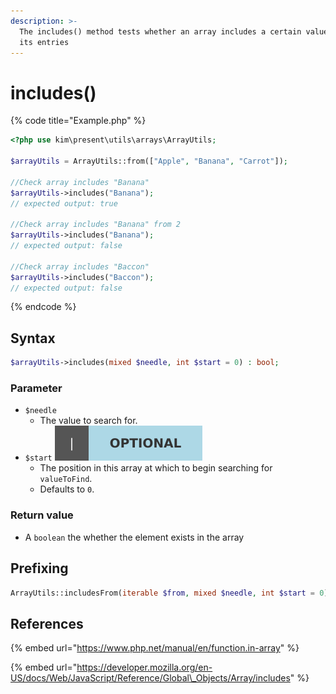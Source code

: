 ```yaml
---
description: >-
  The includes() method tests whether an array includes a certain value among
  its entries
---
```


# includes\(\)

{% code title="Example.php" %}
```php
<?php use kim\present\utils\arrays\ArrayUtils;

$arrayUtils = ArrayUtils::from(["Apple", "Banana", "Carrot"]);

//Check array includes "Banana"
$arrayUtils->includes("Banana");
// expected output: true

//Check array includes "Banana" from 2
$arrayUtils->includes("Banana");
// expected output: false

//Check array includes "Baccon"
$arrayUtils->includes("Baccon");
// expected output: false
```
{% endcode %}

## Syntax

```php
$arrayUtils->includes(mixed $needle, int $start = 0) : bool;
```

### Parameter

* `$needle`
  * The value to search for.
* `$start` ![](../../.gitbook/assets/badge_optional.svg) 
  *  The position in this array at which to begin searching for `valueToFind`.
  *  Defaults to `0`.

### Return value

* A `boolean` the whether the element exists in the array

## Prefixing

```php
ArrayUtils::includesFrom(iterable $from, mixed $needle, int $start = 0) : bool;
```

## References

{% embed url="https://www.php.net/manual/en/function.in-array" %}

{% embed url="https://developer.mozilla.org/en-US/docs/Web/JavaScript/Reference/Global\_Objects/Array/includes" %}



